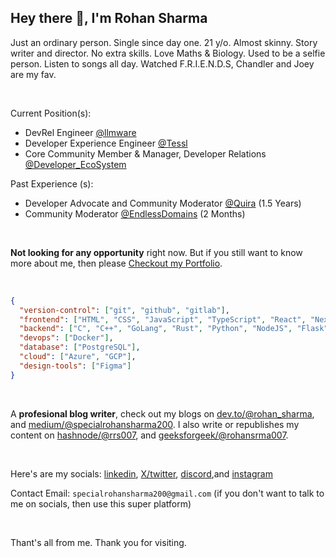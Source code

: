 ## Hey there 👋, I'm Rohan Sharma
Just an ordinary person. Single since day one. 21 y/o. Almost skinny. Story writer and director. No extra skills. Love Maths & Biology. Used to be a selfie person. Listen to songs all day. Watched F.R.I.E.N.D.S, Chandler and Joey are my fav.

&nbsp;

Current Position(s):
- DevRel Engineer [@llmware](https://github.com/llmware-ai/llmware)
- Developer Experience Engineer [@Tessl](https://tessl.io)
- Core Community Member & Manager, Developer Relations [@Developer_EcoSystem](https://github.com/thedeveco/thedeveco.com)

Past Experience (s):
- Developer Advocate and Community Moderator [@Quira](https://quira.sh/) (1.5 Years)
- Community Moderator [@EndlessDomains](https://endlessdomains.io/) (2 Months)
 
&nbsp;

**Not looking for any opportunity** right now. But if you still want to know more about me, then please [Checkout my Portfolio](https://rohan-sharma-portfolio.vercel.app/experience).

&nbsp;

```json
{
  "version-control": ["git", "github", "gitlab"],
  "frontend": ["HTML", "CSS", "JavaScript", "TypeScript", "React", "NextJs", "Astro", "Framer"],
  "backend": ["C", "C++", "GoLang", "Rust", "Python", "NodeJS", "Flask"],
  "devops": ["Docker"],
  "database": ["PostgreSQL"],
  "cloud": ["Azure", "GCP"],
  "design-tools": ["Figma"]
}
```

&nbsp;

A **profesional blog writer**, check out my blogs on [dev.to/@rohan_sharma](https://dev.to/rohan_sharma), and [medium/@specialrohansharma200](https://medium.com/@specialrohansharma200). I also write or republishes my content on [hashnode/@rrs007](https://hashnode.com/@rrs007), and [geeksforgeek/@rohansrma007](https://www.geeksforgeeks.org/user/rohansrma007/contributions).

&nbsp;

Here's are my socials: [linkedin](https://www.linkedin.com/in/rohan-sharma-9386rs/), [X/twitter](https://x.com/rrs00179), [discord](https://discordapp.com/users/1062048216578793482),and [instagram](https://www.instagram.com/r_rohan__._/)

Contact Email: `specialrohansharma200@gmail.com` (if you don't want to talk to me on socials, then use this super platform)

&nbsp;

Thant's all from me. Thank you for visiting.
